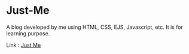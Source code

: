 # Just-Me
A blog developed by me using HTML, CSS, EJS, Javascript, etc. It is for learning purpose.

Link : [Just Me](https://just-me-blog.herokuapp.com/)
